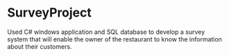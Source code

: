 # SurveyProject
Used C# windows application and SQL database to develop a survey system that will enable the owner of the restaurant to know the information about their customers.
